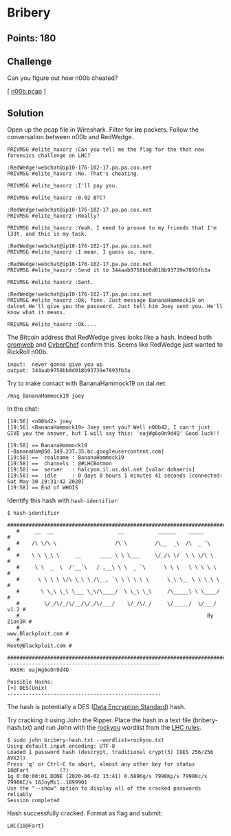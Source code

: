 # Bribery

## Points: 180

## Challenge
Can you figure out how n00b cheated?

[ [n00b.pcap](n00b.pcap) ]

## Solution
Open up the pcap file in Wireshark. Filter for **irc** packets. Follow the conversation between n00b and RedWedge.

```
PRIVMSG #elite_haxorz :Can you tell me the flag for the that new forensics challenge on LHC?

:RedWedge!webchat@ip10-176-102-17.pa.pa.cox.net 
PRIVMSG #elite_haxorz :No. That's cheating.

PRIVMSG #elite_haxorz :I'll pay you.

PRIVMSG #elite_haxorz :0.02 BTC?

:RedWedge!webchat@ip10-176-102-17.pa.pa.cox.net 
PRIVMSG #elite_haxorz :Really?

PRIVMSG #elite_haxorz :Yeah. I need to proove to my friends that I'm l33t, and this is my task.

:RedWedge!webchat@ip10-176-102-17.pa.pa.cox.net 
PRIVMSG #elite_haxorz :I mean, I guess so, sure.

:RedWedge!webchat@ip10-176-102-17.pa.pa.cox.net 
PRIVMSG #elite_haxorz :Send it to 344aab9758bb0d018b93739e7893fb3a

PRIVMSG #elite_haxorz :Sent.

:RedWedge!webchat@ip10-176-102-17.pa.pa.cox.net 
PRIVMSG #elite_haxorz :Ok, fine. Just message BananaHammock19 on dalnet He'll give you the password. Just tell him Joey sent you. He'll know what it means.

PRIVMSG #elite_haxorz :Ok....
```

The Bitcoin address that RedWedge gives looks like a hash. Indeed both [gromweb][1] and [CyberChef][2] confirm this. Seems like RedWedge just wanted to RickRoll n00b.

```
input:  never gonna give you up
output: 344aab9758bb0d018b93739e7893fb3a        
```

Try to make contact with BananaHammock19 on dal.net:
```
/msg BananaHammock19 joey
```

In the chat:
```
[19:56] <n00b42> joey
[19:56] <BananaHammock19> Joey sent you? Well n00b42, I can't just GIVE you the answer, but I will say this: 'eajWg6oOn9d4Q' Good luck!!

[19:58] == BananaHammock19 [~BananaHam@50.149.237.35.bc.googleusercontent.com]
[19:58] ==  realname : BananaHammock19
[19:58] ==  channels : @#LHCBotmon
[19:58] ==  server   : halcyon.il.us.dal.net [valar dohaeris]
[19:58] ==  idle     : 0 days 0 hours 1 minutes 41 seconds [connected: Sat May 30 19:31:42 2020]
[19:58] == End of WHOIS
```

Identify this hash with `hash-identifier`:
```
$ hash-identifier
   #########################################################################
   #     __  __                     __           ______    _____           #
   #    /\ \/\ \                   /\ \         /\__  _\  /\  _ `\         #
   #    \ \ \_\ \     __      ____ \ \ \___     \/_/\ \/  \ \ \/\ \        #
   #     \ \  _  \  /'__`\   / ,__\ \ \  _ `\      \ \ \   \ \ \ \ \       #
   #      \ \ \ \ \/\ \_\ \_/\__, `\ \ \ \ \ \      \_\ \__ \ \ \_\ \      #
   #       \ \_\ \_\ \___ \_\/\____/  \ \_\ \_\     /\_____\ \ \____/      #
   #        \/_/\/_/\/__/\/_/\/___/    \/_/\/_/     \/_____/  \/___/  v1.2 #
   #                                                             By Zion3R #
   #                                                    www.Blackploit.com #
   #                                                   Root@Blackploit.com #
   #########################################################################
--------------------------------------------------
 HASH: eajWg6oOn9d4Q

Possible Hashs:
[+] DES(Unix)
--------------------------------------------------
```

The hash is potentially a DES ([Data Encryption Standard](https://en.wikipedia.org/wiki/Data_Encryption_Standard)) hash. 

Try cracking it using John the Ripper. Place the hash in a text file (bribery-hash.txt) and run John with the [rockyou](http://downloads.skullsecurity.org/passwords/rockyou.txt.bz2) wordlist from the [LHC rules](https://ctf.laptophackingcoffee.org/rules).
```
$ sudo john bribery-hash.txt --wordlist=rockyou.txt
Using default input encoding: UTF-8
Loaded 1 password hash (descrypt, traditional crypt(3) [DES 256/256 AVX2])
Press 'q' or Ctrl-C to abort, almost any other key for status
18@Fart          (?)
1g 0:00:00:01 DONE (2020-06-02 13:41) 0.6896g/s 7998Kp/s 7998Kc/s 7998KC/s 18JoyMi1..1899901
Use the "--show" option to display all of the cracked passwords reliably
Session completed
```

Hash successfully cracked. Format as flag and submit:
```
LHC{18@Fart}
```

[1]:https://md5.gromweb.com/?md5=344aab9758bb0d018b93739e7893fb3a
[2]:https://gchq.github.io/CyberChef/#recipe=MD5()&input=bmV2ZXIgZ29ubmEgZ2l2ZSB5b3UgdXA